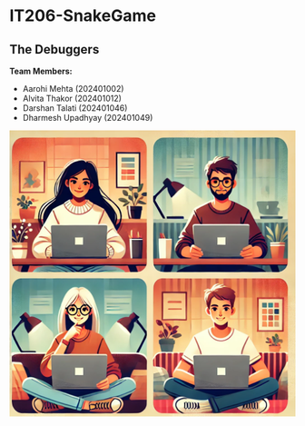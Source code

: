 # IT206-SnakeGame
## The Debuggers
**Team Members:**
- Aarohi Mehta (202401002)
- Alvita Thakor (202401012)
- Darshan Talati (202401046)
- Dharmesh Upadhyay (202401049)

![Alt Text](GroupIcon.jpg)